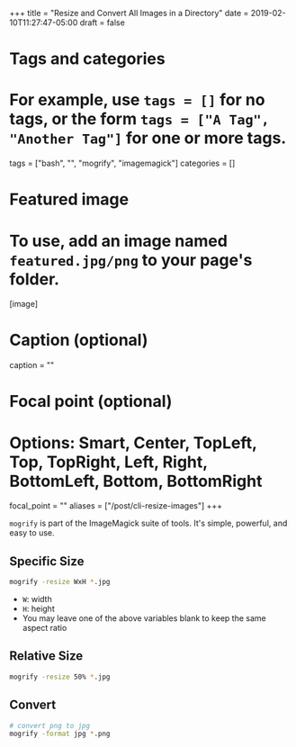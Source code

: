 +++
title = "Resize and Convert All Images in a Directory"
date = 2019-02-10T11:27:47-05:00
draft = false

# Tags and categories
# For example, use `tags = []` for no tags, or the form `tags = ["A Tag", "Another Tag"]` for one or more tags.
tags = ["bash", "", "mogrify", "imagemagick"]
categories = []

# Featured image
# To use, add an image named `featured.jpg/png` to your page's folder.
[image]
  # Caption (optional)
  caption = ""

  # Focal point (optional)
  # Options: Smart, Center, TopLeft, Top, TopRight, Left, Right, BottomLeft, Bottom, BottomRight
  focal_point = ""
aliases = ["/post/cli-resize-images"]
+++

`mogrify` is part of the ImageMagick suite of tools.
It's simple, powerful, and easy to use.

<!--more-->

## Specific Size

```bash
mogrify -resize WxH *.jpg
```

- `W`: width
- `H`: height
- You may leave one of the above variables blank to keep the same aspect ratio

## Relative Size

```bash
mogrify -resize 50% *.jpg
```

## Convert

```bash
# convert png to jpg
mogrify -format jpg *.png
```
